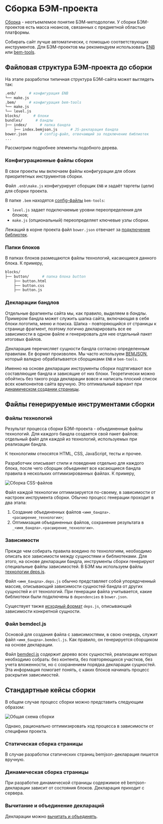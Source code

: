 # Сборка БЭМ-проекта

[Сборка](sborka_method.md) - неотъемлемое понятие БЭМ-методологии. У сборки БЭМ-проектов есть масса нюансов, связанных с предметной областью платформы.

Собирать сайт лучше автоматически, с помощью соответствующих инструментов. Для БЭМ-проектов мы рекомендуем использовать [ENB](http://enb-make.info/) или [bem-tools](https://ru.bem.info/tools/bem/bem-tools/).

## Файловая структура БЭМ-проекта до сборки

На этапе разработки типичная структура БЭМ-сайта может выглядеть так:

```sh
.enb/      # конфигурация ENB
└── make.js
.bem/      # конфигурация bem-tools
└── make.js
└── level.js
blocks/      # блоки
bundles/      # бандлы
├── index/      # папка бандла
    ├── index.bemjson.js      # JS-декларация бандла
bower.json      # config-файл, отвечающий за подключение библиотек
...
```
Рассмотрим подробнее элементы подобного дерева.

### Конфигурационные файлы сборки

В свои проекты мы включаем файлы конфигурации для обоих приоритетных инструментов сборки.

Файл `.enb\make.js` конфигурирует сборщик `ENB` и задаёт таргеты (цели) для сборки проекта.

В папке `.bem` находятся [config-файлы](http://ru.bem.info/tools/bem/bem-tools/customization/) `bem-tools`:
* `level.js` задает подключаемые уровни переопределения для блоков;
* `make.js` (опциональный) переопределяет ключевые узлы сборки.

Лежащий в корне проекта файл `bower.json` отвечает за [подключение библиотек](http://ru.bem.info/tutorials/start-with-project-stub/#Подключение-библиотек).

### Папки блоков

В папках блоков размещаются файлы технологий, касающиеся данного блока. К примеру,

```sh
blocks/
├── button/      # папка блока button
    ├── button.html
    ├── button.css
    ├── button.js
```

### Декларации бандлов

Отдельные фрагменты сайта мы, как правило, выделяем в *бандлы*. Примером бандла может служить шапка сайта, включающая в себя блоки логотипа, меню и поиска. Шапка - повторяющийся от страницы к странице фрагмент, поэтому логично декларировать все ее зависимости в одном файле и генерировать для нее отдельный пакет итоговых файлов.

Декларация перечисляет сущности бандла согласно определенным правилам. Ее формат произволен. Мы часто используем [BEMJSON](https://ru.bem.info/technology/bemjson/current/bemjson/), который валидно обрабатывается сборщиками `ENB` и `bem-tools`.

Именно на основe декларации инструменты сборки подтягивают все составляющие бандла и зависящие от них блоки. Теоретически можно обойтись без такого рода декларации вовсе и написать плоский список всех компонентов сайта вручную. Это оптимальный вариант при [динамическом создании страницы](#dinam).

## Файлы генерируемые инструментами сборки

### Файлы технологий

Результат процесса сборки БЭМ-проекта - объединенные файлы технологий. Для каждого бандла создается свой пакет файлов: отдельный файл для каждой из технологий, используемых при реализации бандла.

К технологиям относятся HTML, CSS, JavaScript, тесты и прочее.

Разработчик описывает стили и поведение отдельно для каждого блока, после чего сборщик объединяет все касающиеся бандла правила в нескольких оптимизированных файлах. К примеру,

![Сборка CSS-файлов](https://img-fotki.yandex.ru/get/15591/158800653.0/0_111c54_e7a227ff_orig)

Файл каждой технологии оптимизируется по-своему, в зависимости от настроек инструмента сборки. Обычно процесс генерации проходит в два этапа:

1. Создание объединенных файлов `<имя_бандла>.<расширение_технологии>`;
2. Оптимизация объединенных файлов, сохранение результата в `_<имя_бандла>.<расширение_технологии>`.

### Зависимости

Прежде чем собирать правила воедино по технологиям, необходимо описать все зависимости между сущностями и библиотеками. Для этого, на основе декларации бандла, инструменты сборки генерируют специальные файлы зависимостей. В БЭМ мы используем файлы [технологии deps.js](http://ru.bem.info/tools/bem/bem-tools/depsjs/).

Файл `<имя_бандла>.deps.js` обычно представляет собой упорядоченный массив, описывающий зависимости сущностей бандла от других сущностей и от технологий. При генерации файла учитывается, какие библиотеки были подключены в `dependencies` в `bower.json`.

Существует также [исходный формат](http://frontend.yandex-team.ru/packages/docs/bem/formats/deps.md.html) `deps.js`, описывающий зависимости конкретной сущности.

### Файл bemdecl.js

Основой для создания файла с зависимостями, в свою очередь, служит файл `<имя_бандла>.bemdecl.js`. Как правило, он генерируется сборщиком на основе декларации.

Файл [bemdecl.js](http://frontend.yandex-team.ru/packages/docs/bem/formats/bemdecl.md.html) содержит дерево всех сущностей, реализации которых необходимо собрать: без контента, без повторяющихся участков, без учета вложенности, но с сохранением порядка декларации сущностей. Эта информация помогает понять, с каких блоков начинать процесс раскрытия зависимостей.

## Стандартные кейсы сборки
<TODO>

В общем случае процесс сборки можно представить следующим образом:

![Общая схема сборки](http://img-fotki.yandex.ru/get/6837/158800653.0/0_10741c_bfcdd557_orig)

Однако, рационально оптимизировать ход процесса в зависимости от специфики проекта.

### Статическая сборка страницы

В случае разработки статических страниц bemjson-декларация пишется вручную.

<a name="dinam"></a>
### Динамическая сборка страницы

При разработке динамической страницы содержимое её bemjson-декларации зависит от состояния блоков. Декларация приходит с сервера.

### Вычитание и объединение деклараций

Декларации можно [вычитать и объединять](http://ru.bem.info/tools/bem/bem-tools/customization/#Сборка-`merged`-бандла--раньше-так-же-назывался-`common`-).
